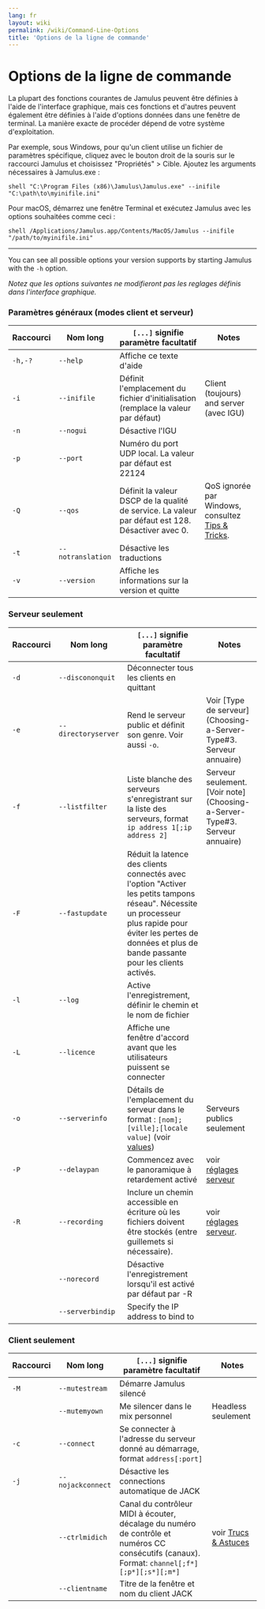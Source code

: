 ```yaml
---
lang: fr
layout: wiki
permalink: /wiki/Command-Line-Options
title: 'Options de la ligne de commande'
---
```


# Options de la ligne de commande

La plupart des fonctions courantes de Jamulus peuvent être définies à l'aide de l'interface graphique, mais ces fonctions et d'autres peuvent également être définies à l'aide d'options données dans une fenêtre de terminal. La manière exacte de procéder dépend de votre système d'exploitation.

Par exemple, sous Windows, pour qu'un client utilise un fichier de paramètres spécifique, cliquez avec le bouton droit de la souris sur le raccourci Jamulus et choisissez "Propriétés" > Cible. Ajoutez les arguments nécessaires à Jamulus.exe :

```shell "C:\Program Files (x86)\Jamulus\Jamulus.exe" --inifile "C:\path\to\myinifile.ini" ```

Pour macOS, démarrez une fenêtre Terminal et exécutez Jamulus avec les options souhaitées comme ceci :

```shell /Applications/Jamulus.app/Contents/MacOS/Jamulus --inifile "/path/to/myinifile.ini" ```

***

You can see all possible options your version supports by starting Jamulus with the `-h` option.

_Notez que les options suivantes ne modifieront pas les reglages définis dans l'interface graphique._

### Paramètres généraux (modes client et serveur)

| Raccourci | Nom long 			| `[...]` signifie paramètre facultatif 															| Notes 								  |
|-----------|-------------------|---------------------------------------------------------------------------------------------------|-----------------------------------------|
|  `-h,-?`  | `--help`          | Affiche ce texte d'aide                                                                           | 										  |
|  `-i`     | `--inifile`       | Définit l'emplacement du fichier d'initialisation (remplace la valeur par défaut)                 | Client (toujours) and server (avec IGU) |
|  `-n`     | `--nogui`         | Désactive l'IGU                                                                                   | 										  |
|  `-p`     | `--port`          | Numéro du port UDP local. La valeur par défaut est 22124                                          | 										  |
|  `-Q`     | `--qos`           | Définit la valeur DSCP de la qualité de service. La valeur par défaut est 128. Désactiver avec 0.  | QoS ignorée par Windows, consultez [Tips & Tricks](Tips-Tricks-More#qualité-de-service). |
|  `-t`     | `--notranslation` | Désactive les traductions                                                                         |										  |
|  `-v`     | `--version`       | Affiche les informations sur la version et quitte                                                 | 										  |

### Serveur seulement

| Raccourci | Nom long      | `[...]` signifie paramètre facultatif 																| Notes									  |
|-------|-------------------|-------------------------------------------------------------------------------------------------------|-----------------------------------------|
| `-d`  | `--discononquit`  | Déconnecter tous les clients en quittant   														    | 										  | 
| `-e`  | `--directoryserver` | Rend le serveur public et définit son genre. Voir aussi `-o`. 										| Voir [Type de serveur](Choosing-a-Server-Type#3. Serveur annuaire) |
| `-f`  | `--listfilter`    | Liste blanche des serveurs s'enregistrant sur la liste des serveurs, format  `ip address 1[;ip address 2]` | Serveur seulement. [Voir note](Choosing-a-Server-Type#3. Serveur annuaire) |
| `-F`  | `--fastupdate`    | Réduit la latence des clients connectés avec l'option "Activer les petits tampons réseau". Nécessite un processeur plus rapide pour éviter les pertes de données et plus de bande passante pour les clients activés. | |
| `-l`  | `--log`           | Active l'enregistrement, définir le chemin et le nom de fichier 										|										  |
| `-L`  | `--licence`       | Affiche une fenêtre d'accord avant que les utilisateurs puissent se connecter						    |										  |
| `-o`  | `--serverinfo`    | Détails de l'emplacement du serveur dans le format : `[nom];[ville];[locale value]` (voir [values](https://doc.qt.io/qt-5/qlocale.html#Country-enum)) | Serveurs publics seulement |
| `-P`  | `--delaypan`      | Commencez avec le panoramique à retardement activé 												| voir [réglages serveur](Server-Win-Mac#autres-options) |
| `-R`  | `--recording`     | Inclure un chemin accessible en écriture où les fichiers doivent être stockés (entre guillemets si nécessaire).                                                                             | voir [réglages serveur](Server-Win-Mac#enregistrement).                            |
|       | `--norecord`      | Désactive l'enregistrement lorsqu'il est activé par défaut par -R 									|  	   									  |
|       | `--serverbindip` | Specify the IP address to bind to                                 |

### Client seulement

| Raccourci | Nom long      | `[...]` signifie paramètre facultatif                                                              | Notes 									|
|-----------|---------------|----------------------------------------------------------------------------------------------------|----------------------------------------------------------|
| `-M`  | `--mutestream`    | Démarre Jamulus silencé 																			 |											|
|       | `--mutemyown`     | Me silencer dans le mix personnel 																 | Headless seulement 						|
| `-c`  | `--connect`       | Se connecter à l'adresse du serveur donné au démarrage, format `address[:port]` 					 |								 			|
| `-j`  | `--nojackconnect` | Désactive les connections automatique de JACK 													 |											|
|       | `--ctrlmidich`    | Canal du contrôleur MIDI à écouter, décalage du numéro de contrôle et numéros CC consécutifs (canaux). Format: `channel[;f*][;p*][;s*][;m*]` 	| voir [Trucs & Astuces](Tips-Tricks-More#Using-ctrlmidich-for-MIDI-controllers) |
|       | `--clientname`    | Titre de la fenêtre et nom du client JACK 														 |											|


